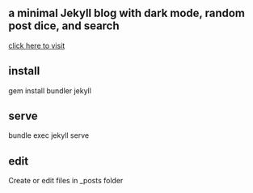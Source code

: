##  a minimal Jekyll blog with dark mode, random post dice, and search

[click here to visit](https://selimslab.github.io)
## install

gem install bundler jekyll

## serve

bundle exec jekyll serve

## edit 

Create or edit files in _posts folder 

